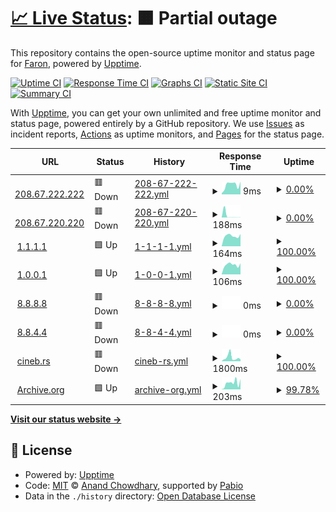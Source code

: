 # [📈 Live Status](https://FaronFaron.github.io/upptime): <!--live status--> **🟧 Partial outage**

This repository contains the open-source uptime monitor and status page for [Faron](Faron.com), powered by [Upptime](https://github.com/upptime/upptime).

[![Uptime CI](https://github.com/FaronFaron/upptime/workflows/Uptime%20CI/badge.svg)](https://github.com/FaronFaron/upptime/actions?query=workflow%3A%22Uptime+CI%22)
[![Response Time CI](https://github.com/FaronFaron/upptime/workflows/Response%20Time%20CI/badge.svg)](https://github.com/FaronFaron/upptime/actions?query=workflow%3A%22Response+Time+CI%22)
[![Graphs CI](https://github.com/FaronFaron/upptime/workflows/Graphs%20CI/badge.svg)](https://github.com/FaronFaron/upptime/actions?query=workflow%3A%22Graphs+CI%22)
[![Static Site CI](https://github.com/FaronFaron/upptime/workflows/Static%20Site%20CI/badge.svg)](https://github.com/FaronFaron/upptime/actions?query=workflow%3A%22Static+Site+CI%22)
[![Summary CI](https://github.com/FaronFaron/upptime/workflows/Summary%20CI/badge.svg)](https://github.com/FaronFaron/upptime/actions?query=workflow%3A%22Summary+CI%22)

With [Upptime](https://upptime.js.org), you can get your own unlimited and free uptime monitor and status page, powered entirely by a GitHub repository. We use [Issues](https://github.com/FaronFaron/upptime/issues) as incident reports, [Actions](https://github.com/FaronFaron/upptime/actions) as uptime monitors, and [Pages](https://FaronFaron.github.io/upptime) for the status page.

<!--start: status pages-->
<!-- This summary is generated by Upptime (https://github.com/upptime/upptime) -->
<!-- Do not edit this manually, your changes will be overwritten -->
<!-- prettier-ignore -->
| URL | Status | History | Response Time | Uptime |
| --- | ------ | ------- | ------------- | ------ |
| <img alt="" src="https://icons.duckduckgo.com/ip3/null.ico" height="13"> [208.67.222.222](208.67.222.222) | 🟥 Down | [208-67-222-222.yml](https://github.com/FaronFaron/upptime/commits/HEAD/history/208-67-222-222.yml) | <details><summary><img alt="Response time graph" src="./graphs/208-67-222-222/response-time-week.png" height="20"> 9ms</summary><br><a href="https://FaronFaron.github.io/upptime/history/208-67-222-222"><img alt="Response time 8" src="https://img.shields.io/endpoint?url=https%3A%2F%2Fraw.githubusercontent.com%2FFaronFaron%2Fupptime%2FHEAD%2Fapi%2F208-67-222-222%2Fresponse-time.json"></a><br><a href="https://FaronFaron.github.io/upptime/history/208-67-222-222"><img alt="24-hour response time 12" src="https://img.shields.io/endpoint?url=https%3A%2F%2Fraw.githubusercontent.com%2FFaronFaron%2Fupptime%2FHEAD%2Fapi%2F208-67-222-222%2Fresponse-time-day.json"></a><br><a href="https://FaronFaron.github.io/upptime/history/208-67-222-222"><img alt="7-day response time 9" src="https://img.shields.io/endpoint?url=https%3A%2F%2Fraw.githubusercontent.com%2FFaronFaron%2Fupptime%2FHEAD%2Fapi%2F208-67-222-222%2Fresponse-time-week.json"></a><br><a href="https://FaronFaron.github.io/upptime/history/208-67-222-222"><img alt="30-day response time 8" src="https://img.shields.io/endpoint?url=https%3A%2F%2Fraw.githubusercontent.com%2FFaronFaron%2Fupptime%2FHEAD%2Fapi%2F208-67-222-222%2Fresponse-time-month.json"></a><br><a href="https://FaronFaron.github.io/upptime/history/208-67-222-222"><img alt="1-year response time 8" src="https://img.shields.io/endpoint?url=https%3A%2F%2Fraw.githubusercontent.com%2FFaronFaron%2Fupptime%2FHEAD%2Fapi%2F208-67-222-222%2Fresponse-time-year.json"></a></details> | <details><summary><a href="https://FaronFaron.github.io/upptime/history/208-67-222-222">0.00%</a></summary><a href="https://FaronFaron.github.io/upptime/history/208-67-222-222"><img alt="All-time uptime 0.00%" src="https://img.shields.io/endpoint?url=https%3A%2F%2Fraw.githubusercontent.com%2FFaronFaron%2Fupptime%2FHEAD%2Fapi%2F208-67-222-222%2Fuptime.json"></a><br><a href="https://FaronFaron.github.io/upptime/history/208-67-222-222"><img alt="24-hour uptime 0.00%" src="https://img.shields.io/endpoint?url=https%3A%2F%2Fraw.githubusercontent.com%2FFaronFaron%2Fupptime%2FHEAD%2Fapi%2F208-67-222-222%2Fuptime-day.json"></a><br><a href="https://FaronFaron.github.io/upptime/history/208-67-222-222"><img alt="7-day uptime 0.00%" src="https://img.shields.io/endpoint?url=https%3A%2F%2Fraw.githubusercontent.com%2FFaronFaron%2Fupptime%2FHEAD%2Fapi%2F208-67-222-222%2Fuptime-week.json"></a><br><a href="https://FaronFaron.github.io/upptime/history/208-67-222-222"><img alt="30-day uptime 0.00%" src="https://img.shields.io/endpoint?url=https%3A%2F%2Fraw.githubusercontent.com%2FFaronFaron%2Fupptime%2FHEAD%2Fapi%2F208-67-222-222%2Fuptime-month.json"></a><br><a href="https://FaronFaron.github.io/upptime/history/208-67-222-222"><img alt="1-year uptime 0.00%" src="https://img.shields.io/endpoint?url=https%3A%2F%2Fraw.githubusercontent.com%2FFaronFaron%2Fupptime%2FHEAD%2Fapi%2F208-67-222-222%2Fuptime-year.json"></a></details>
| <img alt="" src="https://icons.duckduckgo.com/ip3/null.ico" height="13"> [208.67.220.220](208.67.220.220) | 🟥 Down | [208-67-220-220.yml](https://github.com/FaronFaron/upptime/commits/HEAD/history/208-67-220-220.yml) | <details><summary><img alt="Response time graph" src="./graphs/208-67-220-220/response-time-week.png" height="20"> 188ms</summary><br><a href="https://FaronFaron.github.io/upptime/history/208-67-220-220"><img alt="Response time 67" src="https://img.shields.io/endpoint?url=https%3A%2F%2Fraw.githubusercontent.com%2FFaronFaron%2Fupptime%2FHEAD%2Fapi%2F208-67-220-220%2Fresponse-time.json"></a><br><a href="https://FaronFaron.github.io/upptime/history/208-67-220-220"><img alt="24-hour response time 11" src="https://img.shields.io/endpoint?url=https%3A%2F%2Fraw.githubusercontent.com%2FFaronFaron%2Fupptime%2FHEAD%2Fapi%2F208-67-220-220%2Fresponse-time-day.json"></a><br><a href="https://FaronFaron.github.io/upptime/history/208-67-220-220"><img alt="7-day response time 188" src="https://img.shields.io/endpoint?url=https%3A%2F%2Fraw.githubusercontent.com%2FFaronFaron%2Fupptime%2FHEAD%2Fapi%2F208-67-220-220%2Fresponse-time-week.json"></a><br><a href="https://FaronFaron.github.io/upptime/history/208-67-220-220"><img alt="30-day response time 91" src="https://img.shields.io/endpoint?url=https%3A%2F%2Fraw.githubusercontent.com%2FFaronFaron%2Fupptime%2FHEAD%2Fapi%2F208-67-220-220%2Fresponse-time-month.json"></a><br><a href="https://FaronFaron.github.io/upptime/history/208-67-220-220"><img alt="1-year response time 67" src="https://img.shields.io/endpoint?url=https%3A%2F%2Fraw.githubusercontent.com%2FFaronFaron%2Fupptime%2FHEAD%2Fapi%2F208-67-220-220%2Fresponse-time-year.json"></a></details> | <details><summary><a href="https://FaronFaron.github.io/upptime/history/208-67-220-220">0.00%</a></summary><a href="https://FaronFaron.github.io/upptime/history/208-67-220-220"><img alt="All-time uptime 0.00%" src="https://img.shields.io/endpoint?url=https%3A%2F%2Fraw.githubusercontent.com%2FFaronFaron%2Fupptime%2FHEAD%2Fapi%2F208-67-220-220%2Fuptime.json"></a><br><a href="https://FaronFaron.github.io/upptime/history/208-67-220-220"><img alt="24-hour uptime 0.00%" src="https://img.shields.io/endpoint?url=https%3A%2F%2Fraw.githubusercontent.com%2FFaronFaron%2Fupptime%2FHEAD%2Fapi%2F208-67-220-220%2Fuptime-day.json"></a><br><a href="https://FaronFaron.github.io/upptime/history/208-67-220-220"><img alt="7-day uptime 0.00%" src="https://img.shields.io/endpoint?url=https%3A%2F%2Fraw.githubusercontent.com%2FFaronFaron%2Fupptime%2FHEAD%2Fapi%2F208-67-220-220%2Fuptime-week.json"></a><br><a href="https://FaronFaron.github.io/upptime/history/208-67-220-220"><img alt="30-day uptime 0.00%" src="https://img.shields.io/endpoint?url=https%3A%2F%2Fraw.githubusercontent.com%2FFaronFaron%2Fupptime%2FHEAD%2Fapi%2F208-67-220-220%2Fuptime-month.json"></a><br><a href="https://FaronFaron.github.io/upptime/history/208-67-220-220"><img alt="1-year uptime 0.00%" src="https://img.shields.io/endpoint?url=https%3A%2F%2Fraw.githubusercontent.com%2FFaronFaron%2Fupptime%2FHEAD%2Fapi%2F208-67-220-220%2Fuptime-year.json"></a></details>
| <img alt="" src="https://icons.duckduckgo.com/ip3/null.ico" height="13"> [1.1.1.1](1.1.1.1) | 🟩 Up | [1-1-1-1.yml](https://github.com/FaronFaron/upptime/commits/HEAD/history/1-1-1-1.yml) | <details><summary><img alt="Response time graph" src="./graphs/1-1-1-1/response-time-week.png" height="20"> 164ms</summary><br><a href="https://FaronFaron.github.io/upptime/history/1-1-1-1"><img alt="Response time 175" src="https://img.shields.io/endpoint?url=https%3A%2F%2Fraw.githubusercontent.com%2FFaronFaron%2Fupptime%2FHEAD%2Fapi%2F1-1-1-1%2Fresponse-time.json"></a><br><a href="https://FaronFaron.github.io/upptime/history/1-1-1-1"><img alt="24-hour response time 195" src="https://img.shields.io/endpoint?url=https%3A%2F%2Fraw.githubusercontent.com%2FFaronFaron%2Fupptime%2FHEAD%2Fapi%2F1-1-1-1%2Fresponse-time-day.json"></a><br><a href="https://FaronFaron.github.io/upptime/history/1-1-1-1"><img alt="7-day response time 164" src="https://img.shields.io/endpoint?url=https%3A%2F%2Fraw.githubusercontent.com%2FFaronFaron%2Fupptime%2FHEAD%2Fapi%2F1-1-1-1%2Fresponse-time-week.json"></a><br><a href="https://FaronFaron.github.io/upptime/history/1-1-1-1"><img alt="30-day response time 173" src="https://img.shields.io/endpoint?url=https%3A%2F%2Fraw.githubusercontent.com%2FFaronFaron%2Fupptime%2FHEAD%2Fapi%2F1-1-1-1%2Fresponse-time-month.json"></a><br><a href="https://FaronFaron.github.io/upptime/history/1-1-1-1"><img alt="1-year response time 175" src="https://img.shields.io/endpoint?url=https%3A%2F%2Fraw.githubusercontent.com%2FFaronFaron%2Fupptime%2FHEAD%2Fapi%2F1-1-1-1%2Fresponse-time-year.json"></a></details> | <details><summary><a href="https://FaronFaron.github.io/upptime/history/1-1-1-1">100.00%</a></summary><a href="https://FaronFaron.github.io/upptime/history/1-1-1-1"><img alt="All-time uptime 100.00%" src="https://img.shields.io/endpoint?url=https%3A%2F%2Fraw.githubusercontent.com%2FFaronFaron%2Fupptime%2FHEAD%2Fapi%2F1-1-1-1%2Fuptime.json"></a><br><a href="https://FaronFaron.github.io/upptime/history/1-1-1-1"><img alt="24-hour uptime 100.00%" src="https://img.shields.io/endpoint?url=https%3A%2F%2Fraw.githubusercontent.com%2FFaronFaron%2Fupptime%2FHEAD%2Fapi%2F1-1-1-1%2Fuptime-day.json"></a><br><a href="https://FaronFaron.github.io/upptime/history/1-1-1-1"><img alt="7-day uptime 100.00%" src="https://img.shields.io/endpoint?url=https%3A%2F%2Fraw.githubusercontent.com%2FFaronFaron%2Fupptime%2FHEAD%2Fapi%2F1-1-1-1%2Fuptime-week.json"></a><br><a href="https://FaronFaron.github.io/upptime/history/1-1-1-1"><img alt="30-day uptime 100.00%" src="https://img.shields.io/endpoint?url=https%3A%2F%2Fraw.githubusercontent.com%2FFaronFaron%2Fupptime%2FHEAD%2Fapi%2F1-1-1-1%2Fuptime-month.json"></a><br><a href="https://FaronFaron.github.io/upptime/history/1-1-1-1"><img alt="1-year uptime 100.00%" src="https://img.shields.io/endpoint?url=https%3A%2F%2Fraw.githubusercontent.com%2FFaronFaron%2Fupptime%2FHEAD%2Fapi%2F1-1-1-1%2Fuptime-year.json"></a></details>
| <img alt="" src="https://icons.duckduckgo.com/ip3/null.ico" height="13"> [1.0.0.1](1.0.0.1) | 🟩 Up | [1-0-0-1.yml](https://github.com/FaronFaron/upptime/commits/HEAD/history/1-0-0-1.yml) | <details><summary><img alt="Response time graph" src="./graphs/1-0-0-1/response-time-week.png" height="20"> 106ms</summary><br><a href="https://FaronFaron.github.io/upptime/history/1-0-0-1"><img alt="Response time 108" src="https://img.shields.io/endpoint?url=https%3A%2F%2Fraw.githubusercontent.com%2FFaronFaron%2Fupptime%2FHEAD%2Fapi%2F1-0-0-1%2Fresponse-time.json"></a><br><a href="https://FaronFaron.github.io/upptime/history/1-0-0-1"><img alt="24-hour response time 122" src="https://img.shields.io/endpoint?url=https%3A%2F%2Fraw.githubusercontent.com%2FFaronFaron%2Fupptime%2FHEAD%2Fapi%2F1-0-0-1%2Fresponse-time-day.json"></a><br><a href="https://FaronFaron.github.io/upptime/history/1-0-0-1"><img alt="7-day response time 106" src="https://img.shields.io/endpoint?url=https%3A%2F%2Fraw.githubusercontent.com%2FFaronFaron%2Fupptime%2FHEAD%2Fapi%2F1-0-0-1%2Fresponse-time-week.json"></a><br><a href="https://FaronFaron.github.io/upptime/history/1-0-0-1"><img alt="30-day response time 111" src="https://img.shields.io/endpoint?url=https%3A%2F%2Fraw.githubusercontent.com%2FFaronFaron%2Fupptime%2FHEAD%2Fapi%2F1-0-0-1%2Fresponse-time-month.json"></a><br><a href="https://FaronFaron.github.io/upptime/history/1-0-0-1"><img alt="1-year response time 108" src="https://img.shields.io/endpoint?url=https%3A%2F%2Fraw.githubusercontent.com%2FFaronFaron%2Fupptime%2FHEAD%2Fapi%2F1-0-0-1%2Fresponse-time-year.json"></a></details> | <details><summary><a href="https://FaronFaron.github.io/upptime/history/1-0-0-1">100.00%</a></summary><a href="https://FaronFaron.github.io/upptime/history/1-0-0-1"><img alt="All-time uptime 100.00%" src="https://img.shields.io/endpoint?url=https%3A%2F%2Fraw.githubusercontent.com%2FFaronFaron%2Fupptime%2FHEAD%2Fapi%2F1-0-0-1%2Fuptime.json"></a><br><a href="https://FaronFaron.github.io/upptime/history/1-0-0-1"><img alt="24-hour uptime 100.00%" src="https://img.shields.io/endpoint?url=https%3A%2F%2Fraw.githubusercontent.com%2FFaronFaron%2Fupptime%2FHEAD%2Fapi%2F1-0-0-1%2Fuptime-day.json"></a><br><a href="https://FaronFaron.github.io/upptime/history/1-0-0-1"><img alt="7-day uptime 100.00%" src="https://img.shields.io/endpoint?url=https%3A%2F%2Fraw.githubusercontent.com%2FFaronFaron%2Fupptime%2FHEAD%2Fapi%2F1-0-0-1%2Fuptime-week.json"></a><br><a href="https://FaronFaron.github.io/upptime/history/1-0-0-1"><img alt="30-day uptime 100.00%" src="https://img.shields.io/endpoint?url=https%3A%2F%2Fraw.githubusercontent.com%2FFaronFaron%2Fupptime%2FHEAD%2Fapi%2F1-0-0-1%2Fuptime-month.json"></a><br><a href="https://FaronFaron.github.io/upptime/history/1-0-0-1"><img alt="1-year uptime 100.00%" src="https://img.shields.io/endpoint?url=https%3A%2F%2Fraw.githubusercontent.com%2FFaronFaron%2Fupptime%2FHEAD%2Fapi%2F1-0-0-1%2Fuptime-year.json"></a></details>
| <img alt="" src="https://icons.duckduckgo.com/ip3/null.ico" height="13"> [8.8.8.8](8.8.8.8) | 🟥 Down | [8-8-8-8.yml](https://github.com/FaronFaron/upptime/commits/HEAD/history/8-8-8-8.yml) | <details><summary><img alt="Response time graph" src="./graphs/8-8-8-8/response-time-week.png" height="20"> 0ms</summary><br><a href="https://FaronFaron.github.io/upptime/history/8-8-8-8"><img alt="Response time 0" src="https://img.shields.io/endpoint?url=https%3A%2F%2Fraw.githubusercontent.com%2FFaronFaron%2Fupptime%2FHEAD%2Fapi%2F8-8-8-8%2Fresponse-time.json"></a><br><a href="https://FaronFaron.github.io/upptime/history/8-8-8-8"><img alt="24-hour response time 0" src="https://img.shields.io/endpoint?url=https%3A%2F%2Fraw.githubusercontent.com%2FFaronFaron%2Fupptime%2FHEAD%2Fapi%2F8-8-8-8%2Fresponse-time-day.json"></a><br><a href="https://FaronFaron.github.io/upptime/history/8-8-8-8"><img alt="7-day response time 0" src="https://img.shields.io/endpoint?url=https%3A%2F%2Fraw.githubusercontent.com%2FFaronFaron%2Fupptime%2FHEAD%2Fapi%2F8-8-8-8%2Fresponse-time-week.json"></a><br><a href="https://FaronFaron.github.io/upptime/history/8-8-8-8"><img alt="30-day response time 0" src="https://img.shields.io/endpoint?url=https%3A%2F%2Fraw.githubusercontent.com%2FFaronFaron%2Fupptime%2FHEAD%2Fapi%2F8-8-8-8%2Fresponse-time-month.json"></a><br><a href="https://FaronFaron.github.io/upptime/history/8-8-8-8"><img alt="1-year response time 0" src="https://img.shields.io/endpoint?url=https%3A%2F%2Fraw.githubusercontent.com%2FFaronFaron%2Fupptime%2FHEAD%2Fapi%2F8-8-8-8%2Fresponse-time-year.json"></a></details> | <details><summary><a href="https://FaronFaron.github.io/upptime/history/8-8-8-8">0.00%</a></summary><a href="https://FaronFaron.github.io/upptime/history/8-8-8-8"><img alt="All-time uptime 0.00%" src="https://img.shields.io/endpoint?url=https%3A%2F%2Fraw.githubusercontent.com%2FFaronFaron%2Fupptime%2FHEAD%2Fapi%2F8-8-8-8%2Fuptime.json"></a><br><a href="https://FaronFaron.github.io/upptime/history/8-8-8-8"><img alt="24-hour uptime 0.00%" src="https://img.shields.io/endpoint?url=https%3A%2F%2Fraw.githubusercontent.com%2FFaronFaron%2Fupptime%2FHEAD%2Fapi%2F8-8-8-8%2Fuptime-day.json"></a><br><a href="https://FaronFaron.github.io/upptime/history/8-8-8-8"><img alt="7-day uptime 0.00%" src="https://img.shields.io/endpoint?url=https%3A%2F%2Fraw.githubusercontent.com%2FFaronFaron%2Fupptime%2FHEAD%2Fapi%2F8-8-8-8%2Fuptime-week.json"></a><br><a href="https://FaronFaron.github.io/upptime/history/8-8-8-8"><img alt="30-day uptime 0.00%" src="https://img.shields.io/endpoint?url=https%3A%2F%2Fraw.githubusercontent.com%2FFaronFaron%2Fupptime%2FHEAD%2Fapi%2F8-8-8-8%2Fuptime-month.json"></a><br><a href="https://FaronFaron.github.io/upptime/history/8-8-8-8"><img alt="1-year uptime 0.00%" src="https://img.shields.io/endpoint?url=https%3A%2F%2Fraw.githubusercontent.com%2FFaronFaron%2Fupptime%2FHEAD%2Fapi%2F8-8-8-8%2Fuptime-year.json"></a></details>
| <img alt="" src="https://icons.duckduckgo.com/ip3/null.ico" height="13"> [8.8.4.4](8.8.4.4) | 🟥 Down | [8-8-4-4.yml](https://github.com/FaronFaron/upptime/commits/HEAD/history/8-8-4-4.yml) | <details><summary><img alt="Response time graph" src="./graphs/8-8-4-4/response-time-week.png" height="20"> 0ms</summary><br><a href="https://FaronFaron.github.io/upptime/history/8-8-4-4"><img alt="Response time 0" src="https://img.shields.io/endpoint?url=https%3A%2F%2Fraw.githubusercontent.com%2FFaronFaron%2Fupptime%2FHEAD%2Fapi%2F8-8-4-4%2Fresponse-time.json"></a><br><a href="https://FaronFaron.github.io/upptime/history/8-8-4-4"><img alt="24-hour response time 0" src="https://img.shields.io/endpoint?url=https%3A%2F%2Fraw.githubusercontent.com%2FFaronFaron%2Fupptime%2FHEAD%2Fapi%2F8-8-4-4%2Fresponse-time-day.json"></a><br><a href="https://FaronFaron.github.io/upptime/history/8-8-4-4"><img alt="7-day response time 0" src="https://img.shields.io/endpoint?url=https%3A%2F%2Fraw.githubusercontent.com%2FFaronFaron%2Fupptime%2FHEAD%2Fapi%2F8-8-4-4%2Fresponse-time-week.json"></a><br><a href="https://FaronFaron.github.io/upptime/history/8-8-4-4"><img alt="30-day response time 0" src="https://img.shields.io/endpoint?url=https%3A%2F%2Fraw.githubusercontent.com%2FFaronFaron%2Fupptime%2FHEAD%2Fapi%2F8-8-4-4%2Fresponse-time-month.json"></a><br><a href="https://FaronFaron.github.io/upptime/history/8-8-4-4"><img alt="1-year response time 0" src="https://img.shields.io/endpoint?url=https%3A%2F%2Fraw.githubusercontent.com%2FFaronFaron%2Fupptime%2FHEAD%2Fapi%2F8-8-4-4%2Fresponse-time-year.json"></a></details> | <details><summary><a href="https://FaronFaron.github.io/upptime/history/8-8-4-4">0.00%</a></summary><a href="https://FaronFaron.github.io/upptime/history/8-8-4-4"><img alt="All-time uptime 0.00%" src="https://img.shields.io/endpoint?url=https%3A%2F%2Fraw.githubusercontent.com%2FFaronFaron%2Fupptime%2FHEAD%2Fapi%2F8-8-4-4%2Fuptime.json"></a><br><a href="https://FaronFaron.github.io/upptime/history/8-8-4-4"><img alt="24-hour uptime 0.00%" src="https://img.shields.io/endpoint?url=https%3A%2F%2Fraw.githubusercontent.com%2FFaronFaron%2Fupptime%2FHEAD%2Fapi%2F8-8-4-4%2Fuptime-day.json"></a><br><a href="https://FaronFaron.github.io/upptime/history/8-8-4-4"><img alt="7-day uptime 0.00%" src="https://img.shields.io/endpoint?url=https%3A%2F%2Fraw.githubusercontent.com%2FFaronFaron%2Fupptime%2FHEAD%2Fapi%2F8-8-4-4%2Fuptime-week.json"></a><br><a href="https://FaronFaron.github.io/upptime/history/8-8-4-4"><img alt="30-day uptime 0.00%" src="https://img.shields.io/endpoint?url=https%3A%2F%2Fraw.githubusercontent.com%2FFaronFaron%2Fupptime%2FHEAD%2Fapi%2F8-8-4-4%2Fuptime-month.json"></a><br><a href="https://FaronFaron.github.io/upptime/history/8-8-4-4"><img alt="1-year uptime 0.00%" src="https://img.shields.io/endpoint?url=https%3A%2F%2Fraw.githubusercontent.com%2FFaronFaron%2Fupptime%2FHEAD%2Fapi%2F8-8-4-4%2Fuptime-year.json"></a></details>
| <img alt="" src="https://icons.duckduckgo.com/ip3/null.ico" height="13"> [cineb.rs](cineb.rs) | 🟥 Down | [cineb-rs.yml](https://github.com/FaronFaron/upptime/commits/HEAD/history/cineb-rs.yml) | <details><summary><img alt="Response time graph" src="./graphs/cineb-rs/response-time-week.png" height="20"> 1800ms</summary><br><a href="https://FaronFaron.github.io/upptime/history/cineb-rs"><img alt="Response time 1167" src="https://img.shields.io/endpoint?url=https%3A%2F%2Fraw.githubusercontent.com%2FFaronFaron%2Fupptime%2FHEAD%2Fapi%2Fcineb-rs%2Fresponse-time.json"></a><br><a href="https://FaronFaron.github.io/upptime/history/cineb-rs"><img alt="24-hour response time 4141" src="https://img.shields.io/endpoint?url=https%3A%2F%2Fraw.githubusercontent.com%2FFaronFaron%2Fupptime%2FHEAD%2Fapi%2Fcineb-rs%2Fresponse-time-day.json"></a><br><a href="https://FaronFaron.github.io/upptime/history/cineb-rs"><img alt="7-day response time 1800" src="https://img.shields.io/endpoint?url=https%3A%2F%2Fraw.githubusercontent.com%2FFaronFaron%2Fupptime%2FHEAD%2Fapi%2Fcineb-rs%2Fresponse-time-week.json"></a><br><a href="https://FaronFaron.github.io/upptime/history/cineb-rs"><img alt="30-day response time 940" src="https://img.shields.io/endpoint?url=https%3A%2F%2Fraw.githubusercontent.com%2FFaronFaron%2Fupptime%2FHEAD%2Fapi%2Fcineb-rs%2Fresponse-time-month.json"></a><br><a href="https://FaronFaron.github.io/upptime/history/cineb-rs"><img alt="1-year response time 1167" src="https://img.shields.io/endpoint?url=https%3A%2F%2Fraw.githubusercontent.com%2FFaronFaron%2Fupptime%2FHEAD%2Fapi%2Fcineb-rs%2Fresponse-time-year.json"></a></details> | <details><summary><a href="https://FaronFaron.github.io/upptime/history/cineb-rs">100.00%</a></summary><a href="https://FaronFaron.github.io/upptime/history/cineb-rs"><img alt="All-time uptime 99.94%" src="https://img.shields.io/endpoint?url=https%3A%2F%2Fraw.githubusercontent.com%2FFaronFaron%2Fupptime%2FHEAD%2Fapi%2Fcineb-rs%2Fuptime.json"></a><br><a href="https://FaronFaron.github.io/upptime/history/cineb-rs"><img alt="24-hour uptime 99.99%" src="https://img.shields.io/endpoint?url=https%3A%2F%2Fraw.githubusercontent.com%2FFaronFaron%2Fupptime%2FHEAD%2Fapi%2Fcineb-rs%2Fuptime-day.json"></a><br><a href="https://FaronFaron.github.io/upptime/history/cineb-rs"><img alt="7-day uptime 100.00%" src="https://img.shields.io/endpoint?url=https%3A%2F%2Fraw.githubusercontent.com%2FFaronFaron%2Fupptime%2FHEAD%2Fapi%2Fcineb-rs%2Fuptime-week.json"></a><br><a href="https://FaronFaron.github.io/upptime/history/cineb-rs"><img alt="30-day uptime 99.95%" src="https://img.shields.io/endpoint?url=https%3A%2F%2Fraw.githubusercontent.com%2FFaronFaron%2Fupptime%2FHEAD%2Fapi%2Fcineb-rs%2Fuptime-month.json"></a><br><a href="https://FaronFaron.github.io/upptime/history/cineb-rs"><img alt="1-year uptime 99.94%" src="https://img.shields.io/endpoint?url=https%3A%2F%2Fraw.githubusercontent.com%2FFaronFaron%2Fupptime%2FHEAD%2Fapi%2Fcineb-rs%2Fuptime-year.json"></a></details>
| <img alt="" src="https://icons.duckduckgo.com/ip3/null.ico" height="13"> [Archive.org](Archive.org) | 🟩 Up | [archive-org.yml](https://github.com/FaronFaron/upptime/commits/HEAD/history/archive-org.yml) | <details><summary><img alt="Response time graph" src="./graphs/archive-org/response-time-week.png" height="20"> 203ms</summary><br><a href="https://FaronFaron.github.io/upptime/history/archive-org"><img alt="Response time 554" src="https://img.shields.io/endpoint?url=https%3A%2F%2Fraw.githubusercontent.com%2FFaronFaron%2Fupptime%2FHEAD%2Fapi%2Farchive-org%2Fresponse-time.json"></a><br><a href="https://FaronFaron.github.io/upptime/history/archive-org"><img alt="24-hour response time 324" src="https://img.shields.io/endpoint?url=https%3A%2F%2Fraw.githubusercontent.com%2FFaronFaron%2Fupptime%2FHEAD%2Fapi%2Farchive-org%2Fresponse-time-day.json"></a><br><a href="https://FaronFaron.github.io/upptime/history/archive-org"><img alt="7-day response time 203" src="https://img.shields.io/endpoint?url=https%3A%2F%2Fraw.githubusercontent.com%2FFaronFaron%2Fupptime%2FHEAD%2Fapi%2Farchive-org%2Fresponse-time-week.json"></a><br><a href="https://FaronFaron.github.io/upptime/history/archive-org"><img alt="30-day response time 414" src="https://img.shields.io/endpoint?url=https%3A%2F%2Fraw.githubusercontent.com%2FFaronFaron%2Fupptime%2FHEAD%2Fapi%2Farchive-org%2Fresponse-time-month.json"></a><br><a href="https://FaronFaron.github.io/upptime/history/archive-org"><img alt="1-year response time 554" src="https://img.shields.io/endpoint?url=https%3A%2F%2Fraw.githubusercontent.com%2FFaronFaron%2Fupptime%2FHEAD%2Fapi%2Farchive-org%2Fresponse-time-year.json"></a></details> | <details><summary><a href="https://FaronFaron.github.io/upptime/history/archive-org">99.78%</a></summary><a href="https://FaronFaron.github.io/upptime/history/archive-org"><img alt="All-time uptime 67.87%" src="https://img.shields.io/endpoint?url=https%3A%2F%2Fraw.githubusercontent.com%2FFaronFaron%2Fupptime%2FHEAD%2Fapi%2Farchive-org%2Fuptime.json"></a><br><a href="https://FaronFaron.github.io/upptime/history/archive-org"><img alt="24-hour uptime 100.00%" src="https://img.shields.io/endpoint?url=https%3A%2F%2Fraw.githubusercontent.com%2FFaronFaron%2Fupptime%2FHEAD%2Fapi%2Farchive-org%2Fuptime-day.json"></a><br><a href="https://FaronFaron.github.io/upptime/history/archive-org"><img alt="7-day uptime 99.78%" src="https://img.shields.io/endpoint?url=https%3A%2F%2Fraw.githubusercontent.com%2FFaronFaron%2Fupptime%2FHEAD%2Fapi%2Farchive-org%2Fuptime-week.json"></a><br><a href="https://FaronFaron.github.io/upptime/history/archive-org"><img alt="30-day uptime 80.48%" src="https://img.shields.io/endpoint?url=https%3A%2F%2Fraw.githubusercontent.com%2FFaronFaron%2Fupptime%2FHEAD%2Fapi%2Farchive-org%2Fuptime-month.json"></a><br><a href="https://FaronFaron.github.io/upptime/history/archive-org"><img alt="1-year uptime 67.87%" src="https://img.shields.io/endpoint?url=https%3A%2F%2Fraw.githubusercontent.com%2FFaronFaron%2Fupptime%2FHEAD%2Fapi%2Farchive-org%2Fuptime-year.json"></a></details>

<!--end: status pages-->

[**Visit our status website →**](https://FaronFaron.github.io/upptime)

## 📄 License

- Powered by: [Upptime](https://github.com/upptime/upptime)
- Code: [MIT](./LICENSE) © [Anand Chowdhary](https://anandchowdhary.com), supported by [Pabio](https://pabio.com)
- Data in the `./history` directory: [Open Database License](https://opendatacommons.org/licenses/odbl/1-0/)
